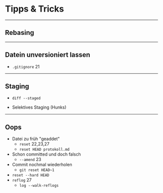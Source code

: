 # Tipps & Tricks

_________________________________________

## Rebasing

_________________________________________

## Datein unversioniert lassen
   - `.gitignore` 21
_________________________________________

## Staging
   - `diff --staged`

   - Selektives Staging (Hunks)
_________________________________________

## Oops
   - Datei zu früh "geaddet"
     - `reset` 22,23,27
     - `reset HEAD protokoll.md`
   - Schon committed und doch falsch
     - `--amend` 23
   - Commit nochmal wiederholen
     - `git reset HEAD~1`
   - `reset --hard HEAD`
   - `reflog` 27
     - `log --walk-reflogs`

